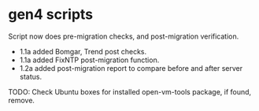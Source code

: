 # gen4 scripts

Script now does pre-migration checks, and post-migration verification.

- 1.1a added Bomgar, Trend post checks.
- 1.1a added FixNTP post-migration function.
- 1.2a added post-migration report to compare before and after server status.


TODO:
Check Ubuntu boxes for installed open-vm-tools package, if found, remove.

